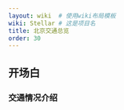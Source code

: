 ```yaml
---
layout: wiki  # 使用wiki布局模板
wiki: Stellar # 这是项目名
title: 北京交通总览
order: 30
---
```



## 开场白
### 交通情况介绍